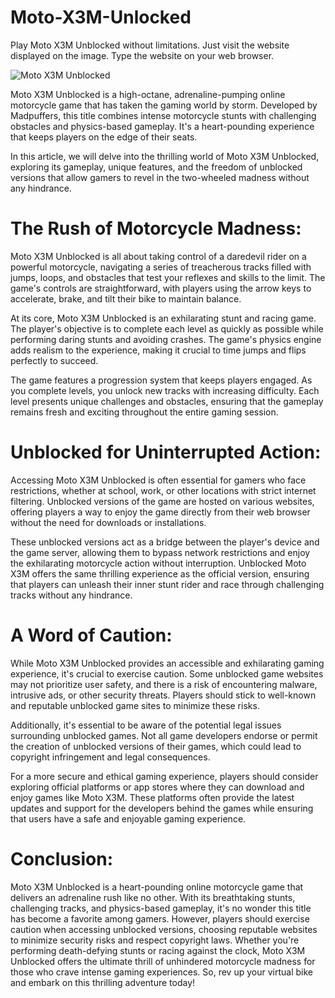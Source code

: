 # Moto-X3M-Unlocked
Play Moto X3M Unblocked without limitations. Just visit the website displayed on the image. Type the website on your web browser.

![Moto X3M Unblocked](https://i.postimg.cc/d3BRmQ0D/5.png)

Moto X3M Unblocked is a high-octane, adrenaline-pumping online motorcycle game that has taken the gaming world by storm. Developed by Madpuffers, this title combines intense motorcycle stunts with challenging obstacles and physics-based gameplay. It's a heart-pounding experience that keeps players on the edge of their seats. 

In this article, we will delve into the thrilling world of Moto X3M Unblocked, exploring its gameplay, unique features, and the freedom of unblocked versions that allow gamers to revel in the two-wheeled madness without any hindrance.

# The Rush of Motorcycle Madness:

Moto X3M Unblocked is all about taking control of a daredevil rider on a powerful motorcycle, navigating a series of treacherous tracks filled with jumps, loops, and obstacles that test your reflexes and skills to the limit. The game's controls are straightforward, with players using the arrow keys to accelerate, brake, and tilt their bike to maintain balance.

At its core, Moto X3M Unblocked is an exhilarating stunt and racing game. The player's objective is to complete each level as quickly as possible while performing daring stunts and avoiding crashes. The game's physics engine adds realism to the experience, making it crucial to time jumps and flips perfectly to succeed.

The game features a progression system that keeps players engaged. As you complete levels, you unlock new tracks with increasing difficulty. Each level presents unique challenges and obstacles, ensuring that the gameplay remains fresh and exciting throughout the entire gaming session.

# Unblocked for Uninterrupted Action:

Accessing Moto X3M Unblocked is often essential for gamers who face restrictions, whether at school, work, or other locations with strict internet filtering. Unblocked versions of the game are hosted on various websites, offering players a way to enjoy the game directly from their web browser without the need for downloads or installations.

These unblocked versions act as a bridge between the player's device and the game server, allowing them to bypass network restrictions and enjoy the exhilarating motorcycle action without interruption. Unblocked Moto X3M offers the same thrilling experience as the official version, ensuring that players can unleash their inner stunt rider and race through challenging tracks without any hindrance.

# A Word of Caution:

While Moto X3M Unblocked provides an accessible and exhilarating gaming experience, it's crucial to exercise caution. Some unblocked game websites may not prioritize user safety, and there is a risk of encountering malware, intrusive ads, or other security threats. Players should stick to well-known and reputable unblocked game sites to minimize these risks.

Additionally, it's essential to be aware of the potential legal issues surrounding unblocked games. Not all game developers endorse or permit the creation of unblocked versions of their games, which could lead to copyright infringement and legal consequences.

For a more secure and ethical gaming experience, players should consider exploring official platforms or app stores where they can download and enjoy games like Moto X3M. These platforms often provide the latest updates and support for the developers behind the games while ensuring that users have a safe and enjoyable gaming experience.

# Conclusion:

Moto X3M Unblocked is a heart-pounding online motorcycle game that delivers an adrenaline rush like no other. With its breathtaking stunts, challenging tracks, and physics-based gameplay, it's no wonder this title has become a favorite among gamers. However, players should exercise caution when accessing unblocked versions, choosing reputable websites to minimize security risks and respect copyright laws. Whether you're performing death-defying stunts or racing against the clock, Moto X3M Unblocked offers the ultimate thrill of unhindered motorcycle madness for those who crave intense gaming experiences. So, rev up your virtual bike and embark on this thrilling adventure today!
